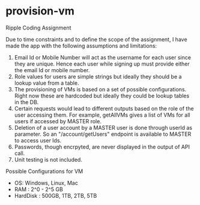 # provision-vm
Ripple Coding Assignment

Due to time constraints and to define the scope of the assignment, I have made the app with the following assumptions and limitations: 
1. Email Id or Mobile Number will act as the username for each user since they are unique. Hence each user while signing up must provide either the email Id or mobile number. 
2. Role values for users are simple strings but ideally they should be a lookup value from a table. 
2. The provisioning of VMs is based on a set of possible configurations. Right now these are hardcoded but ideally they could be lookup tables in the DB. 
3. Certain requests would lead to different outputs based on the role of the user accessing them. For example, getAllVMs gives a list of VMs for all users if accessed by MASTER role.
4. Deletion of a user account by a MASTER user is done through userId as parameter. So an "/account/getUsers" endpoint is available to MASTER to access user Ids.
5. Passwords, though encrpyted, are never displayed in the output of API call.
6. Unit testing is not included.

Possible Configurations for VM
* OS: Windows, Linux, Mac
* RAM : 2^0 - 2^5 GB
* HardDisk : 500GB, 1TB, 2TB, 5TB
